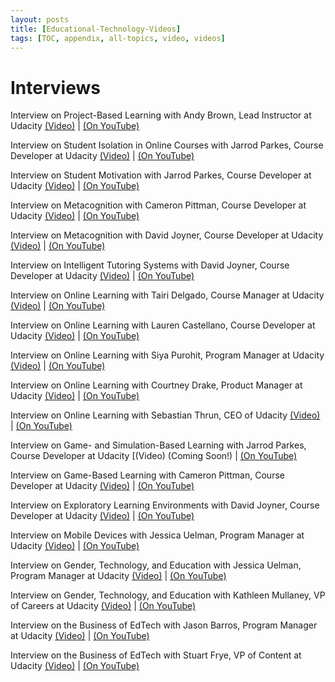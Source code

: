 ```yaml
---
layout: posts
title: [Educational-Technology-Videos]
tags: [TOC, appendix, all-topics, video, videos]
---
```


# Interviews


Interview on Project-Based Learning with Andy Brown, Lead Instructor at Udacity [(Video)](https://www.udacity.com/course/viewer#%21/c-ud915/l-4896240077/m-4966069066) | [(On YouTube)](https://www.youtube.com/watch?v=xKxkqzqsePs)

Interview on Student Isolation in Online Courses with Jarrod Parkes, Course Developer at Udacity [(Video)](https://www.udacity.com/course/viewer#%21/c-ud915/l-4896240077/m-4915239426) | [(On YouTube)](https://www.youtube.com/watch?v=PLuWTvJxtDY)

Interview on Student Motivation with Jarrod Parkes, Course Developer at Udacity [(Video)](https://www.udacity.com/course/viewer#%21/c-ud915/l-4896240077/m-4911439098) | [(On YouTube)](https://www.youtube.com/watch?v=APEz9YJ2Sjw)

Interview on Metacognition with Cameron Pittman, Course Developer at Udacity [(Video)](https://www.udacity.com/course/viewer#%21/c-ud915/l-4896240077/m-4904029512) | [(On YouTube)](https://www.youtube.com/watch?v=QqF94Jtgbt4)

Interview on Metacognition with David Joyner, Course Developer at Udacity [(Video)](https://www.udacity.com/course/viewer#%21/c-ud915/l-4896240077/m-4963318539) | [(On YouTube)](https://www.youtube.com/watch?v=dkjqfaqoCaM)

Interview on Intelligent Tutoring Systems with David Joyner, Course Developer at Udacity [(Video)](https://www.udacity.com/course/viewer#%21/c-ud915/l-4896240077/m-4947549021) | [(On YouTube)](https://www.youtube.com/watch?v=Z78ecsa2JD4)

Interview on Online Learning with Tairi Delgado, Course Manager at Udacity [(Video)](https://www.udacity.com/course/viewer#%21/c-ud915/l-4896240077/m-4961358558) | [(On YouTube)](https://www.youtube.com/watch?v=WggvWV7dttI)

Interview on Online Learning with Lauren Castellano, Course Developer at Udacity [(Video)](https://www.udacity.com/course/viewer#%21/c-ud915/l-4896240077/m-4915292392) | [(On YouTube)](https://www.youtube.com/watch?v=d8U5sfZ8q4U)

Interview on Online Learning with Siya Purohit, Program Manager at Udacity [(Video)](https://www.udacity.com/course/viewer#%21/c-ud915/l-4896240077/m-4955280071) | [(On YouTube)](https://www.youtube.com/watch?v=CKLkg50SGtc)

Interview on Online Learning with Courtney Drake, Product Manager at Udacity [(Video)](https://www.udacity.com/course/viewer#%21/c-ud915/l-4896240077/m-4920749492) | [(On YouTube)](https://www.youtube.com/watch?v=Qht-963q0bk)

Interview on Online Learning with Sebastian Thrun, CEO of Udacity [(Video)](https://www.udacity.com/course/viewer#%21/c-ud915/l-4896240077/m-4904268653) | [(On YouTube)](https://www.youtube.com/watch?v=eHkNV-7j4DE)

Interview on Game- and Simulation-Based Learning with Jarrod Parkes, Course Developer at Udacity [(Video) (Coming Soon!) | [(On YouTube)](https://www.youtube.com/watch?v=NiVbtDy3l0c)

Interview on Game-Based Learning with Cameron Pittman, Course Developer at Udacity [(Video)](https://www.udacity.com/course/viewer#%21/c-ud915/l-4896240077/m-4940329668) | [(On YouTube)](https://www.youtube.com/watch?v=LCqMauBTRuU)

Interview on Exploratory Learning Environments with David Joyner, Course Developer at Udacity [(Video)](https://www.udacity.com/course/viewer#%21/c-ud915/l-4896240077/m-4901849457) | [(On YouTube)](https://www.youtube.com/watch?v=8_eM0jeD9Nc)

Interview on Mobile Devices with Jessica Uelman, Program Manager at Udacity [(Video)](https://www.udacity.com/course/viewer#%21/c-ud915/l-4896240077/m-4904029518) | [(On YouTube)](https://www.youtube.com/watch?v=qgOW0Daak9Y)

Interview on Gender, Technology, and Education with Jessica Uelman, Program Manager at Udacity [(Video)](https://www.udacity.com/course/viewer#%21/c-ud915/l-4896240077/m-4938399429) | [(On YouTube)](https://www.youtube.com/watch?v=XkMi2nc6OB4)

Interview on Gender, Technology, and Education with Kathleen Mullaney, VP of Careers at Udacity [(Video)](https://www.udacity.com/course/viewer#%21/c-ud915/l-4896240077/m-4955280727) | [(On YouTube)](https://www.youtube.com/watch?v=lQe18PkBJTA)

Interview on the Business of EdTech with Jason Barros, Program Manager at Udacity [(Video)](https://www.udacity.com/course/viewer#%21/c-ud915/l-4896240077/m-4904029517) | [(On YouTube)](https://www.youtube.com/watch?v=BzKgCgu4CUs)

Interview on the Business of EdTech with Stuart Frye, VP of Content at Udacity [(Video)](https://www.udacity.com/course/viewer#%21/c-ud915/l-4896240077/m-4968338794) | [(On YouTube)](https://www.youtube.com/watch?v=yJ0DXtB_rX0)
